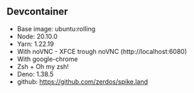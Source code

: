 ## Devcontainer

- Base image: ubuntu:rolling
- Node: 20.10.0
- Yarn: 1.22.19
- With noVNC - XFCE trough noVNC (http://localhost:6080)
- With google-chrome
- Zsh + Oh my zsh!
- Deno: 1.38.5
- github: https://github.com/zerdos/spike.land

